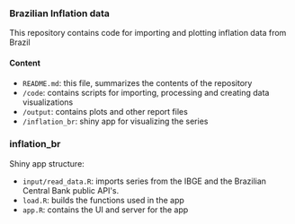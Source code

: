 ### Brazilian Inflation data

This repository contains code for importing and plotting inflation data from Brazil

#### Content
- `README.md`: this file, summarizes the contents of the repository
- `/code`: contains scripts for importing, processing and creating data visualizations
- `/output`: contains plots and other report files
- `/inflation_br`: shiny app for visualizing the series


### inflation_br

Shiny app structure:
- `input/read_data.R`: imports series from the IBGE and the Brazilian Central Bank public API's.
- `load.R`: builds the functions used in the app
- `app.R`: contains the UI and server for the app
